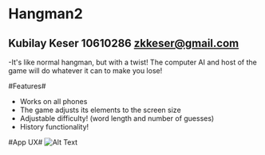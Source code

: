Hangman2
==================
Kubilay Keser 10610286 <zkkeser@gmail.com>
------------------

-It's like normal hangman, but with a twist! The computer AI and
host of the game will do whatever it can to make you lose!

#Features#
- Works on all phones
- The game adjusts its elements to the screen size
- Adjustable difficulty! (word length and number of guesses)
- History functionality!

#App UX#
![Alt Text](ux.jpg "Ux")